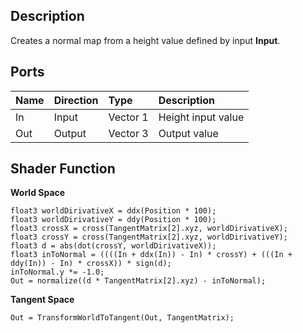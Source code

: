 ## Description

Creates a normal map from a height value defined by input **Input**.

## Ports

| Name        | Direction           | Type  | Description |
|:------------ |:-------------|:-----|:---|
| In      | Input | Vector 1 | Height input value |
| Out | Output      |    Vector 3 | Output value |

## Shader Function

**World Space**
```
float3 worldDirivativeX = ddx(Position * 100);
float3 worldDirivativeY = ddy(Position * 100);
float3 crossX = cross(TangentMatrix[2].xyz, worldDirivativeX);
float3 crossY = cross(TangentMatrix[2].xyz, worldDirivativeY);
float3 d = abs(dot(crossY, worldDirivativeX));
float3 inToNormal = ((((In + ddx(In)) - In) * crossY) + (((In + ddy(In)) - In) * crossX)) * sign(d);
inToNormal.y *= -1.0;
Out = normalize((d * TangentMatrix[2].xyz) - inToNormal);
```

**Tangent Space**
```
Out = TransformWorldToTangent(Out, TangentMatrix);
```
